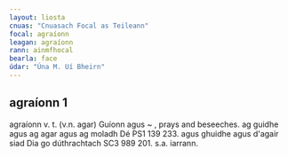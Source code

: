 ```yaml
---
layout: liosta
cnuas: "Cnuasach Focal as Teileann"
focal: agraíonn
leagan: agraíonn
rann: ainmfhocal
bearla: face
údar: "Úna M. Uí Bheirn"
---
```


## agraíonn 1
 
agraíonn v. t. (v.n. agar) Guíonn agus ~ , prays and
beseeches. ag guidhe agus ag agar agus ag moladh
Dé PS1 139 233. agus ghuidhe agus d'agair siad Dia
go dúthrachtach SC3 989 201. s.a. iarrann.